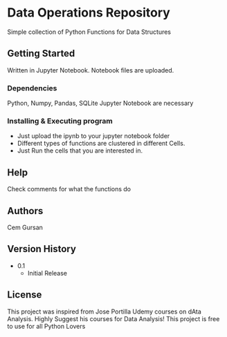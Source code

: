 # Data Operations Repository

Simple collection of Python Functions for Data Structures

## Getting Started

Written in Jupyter Notebook. Notebook files are uploaded.

### Dependencies

Python, Numpy, Pandas, SQLite Jupyter Notebook are necessary

### Installing & Executing program

* Just upload the ipynb to your jupyter notebook folder 
* Different types of functions are clustered in different Cells. 
* Just Run the cells that you are interested in.

## Help

Check comments for what the functions do

## Authors

Cem Gursan


## Version History

* 0.1
    * Initial Release

## License

This project was inspired from Jose Portilla Udemy courses on dAta Analysis. Highly Suggest his courses for Data Analysis!
This project is free to use for all Python Lovers
